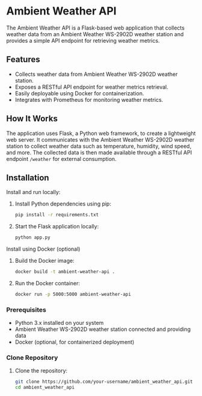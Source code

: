 # Ambient Weather API

The Ambient Weather API is a Flask-based web application that collects weather data from an Ambient Weather WS-2902D weather station and provides a simple API endpoint for retrieving weather metrics.

## Features

- Collects weather data from Ambient Weather WS-2902D weather station.
- Exposes a RESTful API endpoint for weather metrics retrieval.
- Easily deployable using Docker for containerization.
- Integrates with Prometheus for monitoring weather metrics.

## How It Works

The application uses Flask, a Python web framework, to create a lightweight web server. It communicates with the Ambient Weather WS-2902D weather station to collect weather data such as temperature, humidity, wind speed, and more. The collected data is then made available through a RESTful API endpoint `/weather` for external consumption.

## Installation

Install and run locally:
1. Install Python dependencies using pip:
   ```bash
   pip install -r requirements.txt

2. Start the Flask application locally:
   ```bash
   python app.py

Install using Docker (optional)
1. Build the Docker image:
   ```bash
   docker build -t ambient-weather-api .

2. Run the Docker container:
   ```bash
   docker run -p 5000:5000 ambient-weather-api

### Prerequisites

- Python 3.x installed on your system
- Ambient Weather WS-2902D weather station connected and providing data
- Docker (optional, for containerized deployment)

### Clone Repository

1. Clone the repository:
   ```bash
   git clone https://github.com/your-username/ambient_weather_api.git
   cd ambient_weather_api
